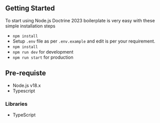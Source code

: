 ## Getting Started

To start using Node.js Doctrine 2023 boilerplate is very easy with these simple installation steps

- `npm install`
- Setup `.env` file as per `.env.example` and edit is per your requirement.
- `npm install`
- `npm run dev` for development
- `npm run start` for production

## Pre-requiste

- Node.js v18.x
- Typescript

### Libraries

- TypeScript
